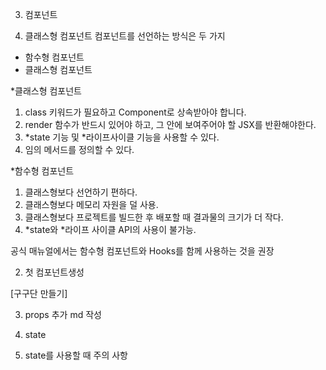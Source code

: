 03. 컴포넌트

1. 클래스형 컴포넌트
컴포넌트를 선언하는 방식은 두 가지
- 함수형 컴포넌트
- 클래스형 컴포넌트

*클래스형 컴포넌트

1) class 키워드가 필요하고 Component로 상속받아야 합니다.
2) render 함수가 반드시 있어야 하고, 그 안에 보여주어야 할 JSX를 반환해야한다.
3) *state 기능 및 *라이프사이클 기능을 사용할 수 있다.
4) 임의 메서드를 정의할 수 있다.

 
*함수형 컴포넌트

1) 클래스형보다 선언하기 편하다.
2) 클래스형보다 메모리 자원을 덜 사용.
3) 클래스형보다 프로젝트를 빌드한 후 배포할 때 결과물의 크기가 더 작다.
4) *state와 *라이프 사이클 API의 사용이 불가능.




공식 매뉴얼에서는 함수형 컴포넌트와 Hooks를 함께 사용하는 것을 권장


2. 첫 컴포넌트생성 

[구구단 만들기]



3. props 
추가 md 작성


4. state 
5. state를 사용할 때 주의 사항 
